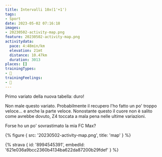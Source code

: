 ```yaml
---
title: Intervalli 10x(1'+1')
tags:
- Sport
date: 2023-05-02 07:16:18
images:
- 20230502-activity-map.png
feature: 20230502-activity-map.png
activitydata:
  pace: 4:48min/km
  elevation: 21mt
  distance: 10.47km
  duration: 3013
places: []
trainingTypes:
- 🔴
trainingFeelings:
- 🙂
---
```


Primo variato della nuova tabella: duro!
<!--more--> 

Non male questo variato. Probabilmente il recupero l'ho fatto un po' troppo veloce... e anche la parte veloce. Nonostante questo il cuore non è salito come avrebbe dovuto, Z4 toccata a mala pena nelle ultime variazioni.

Forse ho un po' sovrastimato la mia FC Max?

{% figure { src: '20230502-activity-map.png', title: 'map' } %}


{% strava { id: '8994545391', embedId: '621e036a9bcc2360b4134ba622da87200b29fdef' } %}